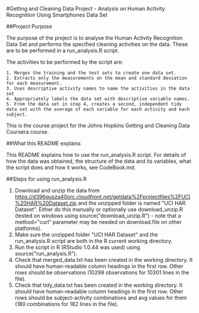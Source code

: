 #Getting and Cleaning Data Project - Analysis on Human Activity Recognition Using Smartphones Data Set

##Project Purpose

The purpose of the project is to analyse the Human Activity Recognition Data Set and performs the specified cleaning activities on the data. These are to be performed in a run_analysis.R script.

The activities to be performed by the script are:

    1. Merges the training and the test sets to create one data set.
    2. Extracts only the measurements on the mean and standard deviation for each measurement.
    3. Uses descriptive activity names to name the activities in the data set
    4. Appropriately labels the data set with descriptive variable names.
    5. From the data set in step 4, creates a second, independent tidy data set with the average of each variable for each activity and each subject.

This is the course project for the Johns Hopkins Getting and Cleaning Data Coursera course.	
	
##What this README explains

This README explains how to use the run_analysis.R script. For details of how the data was obtained, the structure of the data and its variables, what the script does and how it works, see CodeBook.md.

##Steps for using run_analysis.R

1. Download and unzip the data from https://d396qusza40orc.cloudfront.net/getdata%2Fprojectfiles%2FUCI%20HAR%20Dataset.zip and the unzipped folder is named "UCI HAR Dataset". Either do this manually or optionally use download_unzip.R (tested on windows using source("download_unzip.R") - note that a method="curl" parameter may be needed on download.file on other platforms).
2. Make sure the unzipped folder "UCI HAR Dataset" and the run_analysis.R script are both in the R current working directory.
3. Run the script in R (RStudio 1.0.44 was used) using source("run_analysis.R").
4. Check that merged_data.txt has been created in the working directory. It should have human-readable column headings in the first row. Other rows should be observations (10299 observations for 10301 lines in the file).
5. Check that tidy_data.txt has been created in the working directory. It should have human-readable column headings in the first row. Other rows should be subject-activity combinations and avg values for them (180 combinations for 182 lines in the file). 